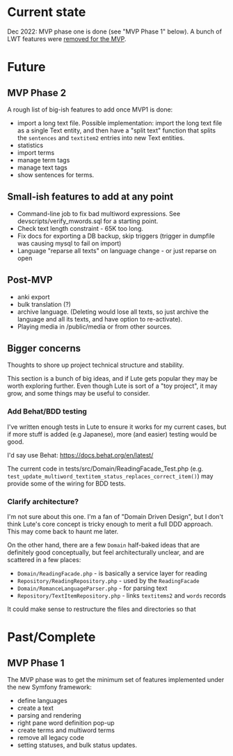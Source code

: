 # Current state

Dec 2022: MVP phase one is done (see "MVP Phase 1" below).  A bunch of LWT features were [removed for the MVP](lwt_features_that_were_removed.md).

# Future

## MVP Phase 2

A rough list of big-ish features to add once MVP1 is done:

* import a long text file.  Possible implementation: import the long text file as a single Text entity, and then have a "split text" function that splits the `sentences` and `textitem2` entries into new Text entities.
* statistics
* import terms
* manage term tags
* manage text tags
* show sentences for terms.

## Small-ish features to add at any point

* Command-line job to fix bad multiword expressions.  See devscripts/verify_mwords.sql for a starting point.
* Check text length constraint - 65K too long.
* Fix docs for exporting a DB backup, skip triggers (trigger in dumpfile was causing mysql to fail on import)
* Language "reparse all texts" on language change - or just reparse on open

## Post-MVP

* anki export
* bulk translation (?)
* archive language.  (Deleting would lose all texts, so just archive the language and all its texts, and have option to re-activate).
* Playing media in /public/media or from other sources.

## Bigger concerns

Thoughts to shore up project technical structure and stability.

This section is a bunch of big ideas, and if Lute gets popular they may be worth exploring further.  Even though Lute is sort of a "toy project", it may grow, and some things may be useful to consider.

### Add Behat/BDD testing

I've written enough tests in Lute to ensure it works for my current cases, but if more stuff is added (e.g Japanese), more (and easier) testing would be good.

I'd say use Behat: https://docs.behat.org/en/latest/

The current code in tests/src/Domain/ReadingFacade_Test.php (e.g. `test_update_multiword_textitem_status_replaces_correct_item()`) may provide some of the wiring for BDD tests.

### Clarify architecture?

I'm not sure about this one.  I'm a fan of "Domain Driven Design", but I don't think Lute's core concept is tricky enough to merit a full DDD approach.  This may come back to haunt me later.

On the other hand, there are a few `Domain` half-baked ideas that are definitely good conceptually, but feel architecturally unclear, and are scattered in a few places:

* `Domain/ReadingFacade.php` - is basically a service layer for reading
* `Repository/ReadingRepository.php` - used by the `ReadingFacade`
* `Domain/RomanceLanguageParser.php` - for parsing text
* `Repository/TextItemRepository.php` - links `textitems2` and `words` records

It could make sense to restructure the files and directories so that 

# Past/Complete

## MVP Phase 1

The MVP phase was to get the minimum set of features implemented under the new Symfony framework:

* define languages
* create a text
* parsing and rendering
* right pane word definition pop-up
* create terms and multiword terms
* remove all legacy code
* setting statuses, and bulk status updates.
